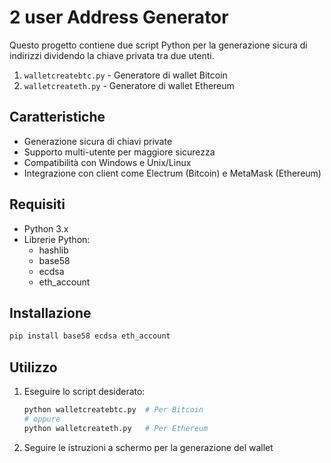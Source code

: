 # 2 user Address Generator

Questo progetto contiene due script Python per la generazione sicura di indirizzi dividendo la chiave privata tra due utenti.

1. `walletcreatebtc.py` - Generatore di wallet Bitcoin
2. `walletcreateth.py` - Generatore di wallet Ethereum

## Caratteristiche

- Generazione sicura di chiavi private
- Supporto multi-utente per maggiore sicurezza
- Compatibilità con Windows e Unix/Linux
- Integrazione con client come Electrum (Bitcoin) e MetaMask (Ethereum)

## Requisiti

- Python 3.x
- Librerie Python:
  - hashlib
  - base58
  - ecdsa
  - eth_account

## Installazione

```bash
pip install base58 ecdsa eth_account
```

## Utilizzo

1. Eseguire lo script desiderato:
   ```bash
   python walletcreatebtc.py  # Per Bitcoin
   # oppure
   python walletcreateth.py   # Per Ethereum
   ```

2. Seguire le istruzioni a schermo per la generazione del wallet
